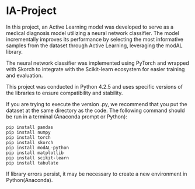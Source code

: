 # IA-Project

In this project, an Active Learning model was developed to serve as a medical diagnosis model utilizing a neural network classifier. The model incrementally improves its performance by selecting the most informative samples from the dataset through Active Learning, leveraging the modAL library.

The neural network classifier was implemented using PyTorch and wrapped with Skorch to integrate with the Scikit-learn ecosystem for easier training and evaluation.

This project was conducted in Python 4.2.5 and uses specific versions of the libraries to ensure compatibility and stability.

If you are trying to execute the version .py, we recommend that you put the dataset at the same directory as the code. The following command should be run in a terminal (Anaconda prompt or Python):

	pip install pandas
	pip install numpy
	pip install torch
	pip install skorch
	pip install modAL-python
	pip install matplotlib
	pip install scikit-learn
	pip install tabulate

If library errors persist, it may be necessary to create a new environment in Python(Anaconda).
